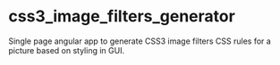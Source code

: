 css3_image_filters_generator
============================

Single page angular app to generate CSS3 image filters CSS rules for a picture based on styling in GUI.
